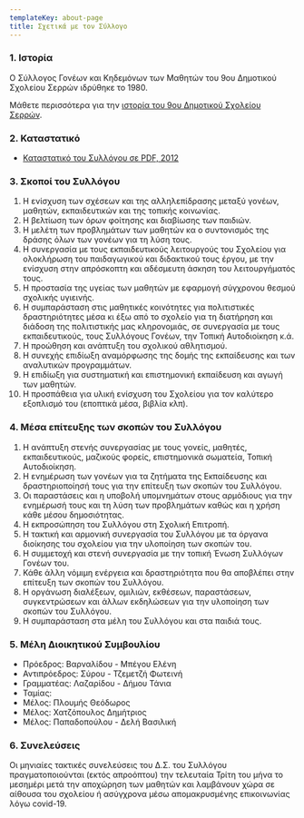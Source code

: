 ```yaml
---
templateKey: about-page
title: Σχετικά με τον Σύλλογο
---
```


### 1. Ιστορία
Ο Σύλλογος Γονέων και Κηδεμόνων των Μαθητών του 9ου Δημοτικού Σχολείου Σερρών ιδρύθηκε το 1980.

Μάθετε περισσότερα για την [ιστορία του 9ου Δημοτικού Σχολείου Σερρών](https://www.enato.edu.gr).


### 2. Καταστατικό
- [Καταστατικό του Συλλόγου σε PDF, 2012](/uploads/katastatiko-2012.pdf)


### 3. Σκοποί του Συλλόγου
1. Η ενίσχυση των σχέσεων και της αλληλεπίδρασης μεταξύ γονέων, μαθητών, εκπαιδευτικών και της τοπικής κοινωνίας.
2. Η βελτίωση των όρων φοίτησης και διαβίωσης των παιδιών.
3. Η μελέτη των προβλημάτων των μαθητών κα ο συντονισμός της δράσης όλων των γονέων για τη λύση τους.
4. Η συνεργασία με τους εκπαιδευτικούς λειτουργούς του Σχολείου για ολοκλήρωση του παιδαγωγικού και διδακτικού τους έργου, με την ενίσχυση στην απρόσκοπτη και αδέσμευτη άσκηση του λειτουργήματός τους.
5. Η προστασία της υγείας των μαθητών με εφαρμογή σύγχρονου θεσμού σχολικής υγιεινής.
6. Η συμπαράσταση στις μαθητικές κοινότητες για πολιτιστικές δραστηριότητες μέσα κι έξω από το σχολείο για τη διατήρηση και διάδοση της πολιτιστικής μας κληρονομιάς, σε συνεργασία με τους εκπαιδευτικούς, τους Συλλόγους Γονέων, την Τοπική Αυτοδιοίκηση κ.ά.
7. Η προώθηση και ανάπτυξη του σχολικού αθλητισμού.
8. Η συνεχής επιδίωξη αναμόρφωσης της δομής της εκπαίδευσης και των αναλυτικών προγραμμάτων.
9. Η επιδίωξη για συστηματική και επιστημονική εκπαίδευση και αγωγή των μαθητών.
10. Η προσπάθεια για υλική ενίσχυση του Σχολείου για τον καλύτερο εξοπλισμό του (εποπτικά μέσα, βιβλία κλπ).


### 4. Μέσα επίτευξης των σκοπών του Συλλόγου
1. Η ανάπτυξη στενής συνεργασίας με τους γονείς, μαθητές, εκπαιδευτικούς, μαζικούς φορείς, επιστημονικά σωματεία, Τοπική Αυτοδιοίκηση.
2. Η ενημέρωση των γονέων για τα ζητήματα της Εκπαίδευσης και δραστηριοποίησή τους για την επίτευξη των σκοπών του Συλλόγου.
3. Οι παραστάσεις και η υποβολή υπομνημάτων στους αρμόδιους για την ενημέρωσή τους και τη λύση των προβλημάτων καθώς και η χρήση κάθε μέσου δημοσιότητας.
4. Η εκπροσώπηση του Συλλόγου στη Σχολική Επιτροπή.
5. Η τακτική και αρμονική συνεργασία του Συλλόγου με τα όργανα διοίκησης του σχολείου για την υλοποίηση των σκοπών του.
6. Η συμμετοχή και στενή συνεργασία με την τοπική Ένωση Συλλόγων Γονέων του.
7. Κάθε άλλη νόμιμη ενέργεια και δραστηριότητα που θα αποβλέπει στην επίτευξη των σκοπών του Συλλόγου.
8. Η οργάνωση διαλέξεων, ομιλιών, εκθέσεων, παραστάσεων, συγκεντρώσεων και άλλων εκδηλώσεων για την υλοποίηση των σκοπών του Συλλόγου.
9. Η συμπαράσταση στα μέλη του Συλλόγου και στα παιδιά τους.


### 5. Μέλη Διοικητικού Συμβουλίου
* Πρόεδρος: Βαρναλίδου - Μπέγου Ελένη
* Αντιπρόεδρος: Σύρου - Τζεμετζή Φωτεινή
* Γραμματέας: Λαζαρίδου - Δήμου Τάνια
* Ταμίας:
* Μέλος: Πλουμής Θεόδωρος
* Μέλος: Χατζόπουλος Δημήτριος
* Μέλος: Παπαδοπούλου - Δελή Βασιλική


### 6. Συνελεύσεις
Οι μηνιαίες τακτικές συνελεύσεις του Δ.Σ. του Συλλόγου πραγματοποιούνται (εκτός απροόπτου) την τελευταία Τρίτη του μήνα το μεσημέρι μετά την αποχώρηση των μαθητών και λαμβάνουν χώρα σε αίθουσα του σχολείου ή ασύγχρονα μέσω απομακρυσμένης επικοινωνίας λόγω covid-19.
